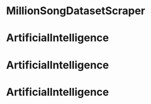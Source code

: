 # MillionSongDatasetScraper
# ArtificialIntelligence
# ArtificialIntelligence
# ArtificialIntelligence
